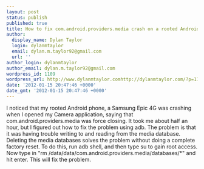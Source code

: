 ```yaml
---
layout: post
status: publish
published: true
title: How to fix com.android.providers.media crash on a rooted Android device
author:
  display_name: Dylan Taylor
  login: dylanmtaylor
  email: dylan.m.taylor92@gmail.com
  url: ''
author_login: dylanmtaylor
author_email: dylan.m.taylor92@gmail.com
wordpress_id: 1109
wordpress_url: http://www.dylanmtaylor.comhttp://dylanmtaylor.com/?p=1109
date: '2012-01-15 20:47:46 +0000'
date_gmt: '2012-01-15 20:47:46 +0000'
---
```

<p>I noticed that my rooted Android phone, a Samsung Epic 4G was crashing when I opened my Camera application, saying that com.android.providers.media was force closing. It took me about half an hour, but I figured out how to fix the problem using adb. The problem is that it was having trouble writing to and reading from the media database. Deleting the media databases solves the problem without doing a complete factory reset. To do this, run adb shell, and then type su to gain root access. Now type in "rm /data/data/com.android.providers.media/databases/*" and hit enter. This will fix the problem.</p>
